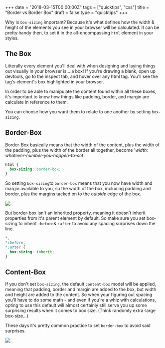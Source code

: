 +++
date = "2018-03-15T00:00:00Z"
tags = ["quicktips", "css"]
title = "Border vs Border Box"
draft = false
type = "quicktips"
+++

Why is `box-sizing` important? Because it's what defines how the width & height of the elements you see in your browser will be calculated. It can be pretty handy then, to set it in the all-encompassing `html` element in your styles.

## The Box

Litterally every element you'll deal with when designing and laying things out visually in your browser is... a box! If you're drawing a blank, open up devtools, go to the inspect tab, and hover over any html tag. You'll see the tag's element's box highlighted in your browser.

In order to be able to manipulate the content found within all these boxes, it's important to know how things like padding, border, and margin are calculate in reference to them.

You can choose how you want them to relate to one another by setting `box-sizing`.

## Border-Box

Border-Box basically means that the width of the content, plus the width of the padding, plus the width of the border all together, become '_width: whatever-number-you-happen-to-set_'.

```css
html {
  box-sizing: border-box;
}
```

So setting `box-sizing`to `border-box` means that you now have width and margin available to you, so the width of the box, including padding and border, plus the margins tacked on to the _outside_ edge of the box.

<img src="/images/border-box.png">

But border-box isn't an inherited property, meaning it doesn't inherit properties from it's parent element by default. So make sure you set box-sizing to inherit `:before`& `:after` to avoid any spacing surprises down the line.

```css
*,
*:before,
*:after {
  box-sizing: inherit;
}
```

## Content-Box

If you don't set `box-sizing`, the default `content-box` model will be applied, meaning that padding, border and margin are added to the box, but width and height are added to the content. So when your figuring out spacing you'll have to do some math - and even if you're a whiz with calculations, opting to use this default will almost certainly still serve you up some surprising results when it comes to box size. (Think randomly extra-large box-size...)

These days it's pretty common practice to set `border-box` to avoid said surprises.

<img src="/images/content-box.png">
